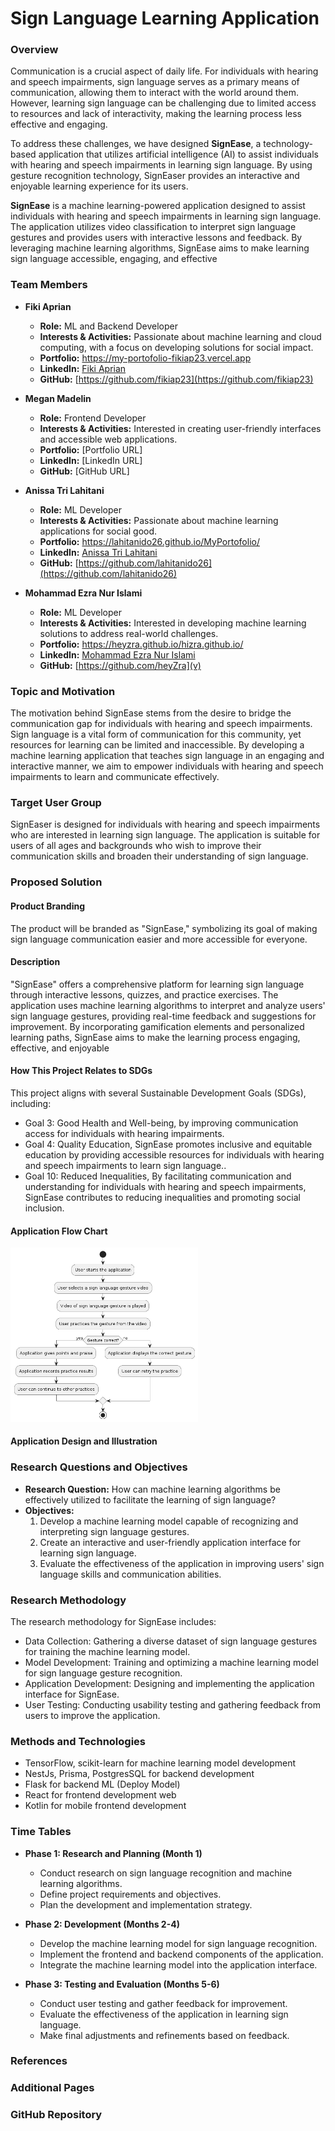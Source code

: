 # Sign Language Learning Application

### Overview
Communication is a crucial aspect of daily life. For individuals with hearing and speech impairments, sign language serves as a primary means of communication, allowing them to interact with the world around them. However, learning sign language can be challenging due to limited access to resources and lack of interactivity, making the learning process less effective and engaging.

To address these challenges, we have designed **SignEase**, a technology-based application that utilizes artificial intelligence (AI) to assist individuals with hearing and speech impairments in learning sign language. By using gesture recognition technology, SignEaser provides an interactive and enjoyable learning experience for its users.

 **SignEase** is a machine learning-powered application designed to assist individuals with hearing and speech impairments in learning sign language. The application utilizes video classification to interpret sign language gestures and provides users with interactive lessons and feedback. By leveraging machine learning algorithms,  SignEase aims to make learning sign language accessible, engaging, and effective

### Team Members
- **Fiki Aprian**
  - **Role:** ML and Backend Developer
  - **Interests & Activities:** Passionate about machine learning and cloud computing, with a focus on developing solutions for social impact.
  - **Portfolio:** https://my-portofolio-fikiap23.vercel.app
  - **LinkedIn:** [Fiki Aprian](https://www.linkedin.com/in/fiki-aprian-b8624b216/)
  - **GitHub:** [https://github.com/fikiap23](https://github.com/fikiap23)

- **Megan Madelin**
  - **Role:** Frontend Developer
  - **Interests & Activities:** Interested in creating user-friendly interfaces and accessible web applications.
  - **Portfolio:** [Portfolio URL]
  - **LinkedIn:** [LinkedIn URL]
  - **GitHub:** [GitHub URL]

- **Anissa Tri Lahitani**
  - **Role:** ML Developer
  - **Interests & Activities:** Passionate about machine learning applications for social good.
  - **Portfolio:** https://lahitanido26.github.io/MyPortofolio/
  - **LinkedIn:** [Anissa Tri Lahitani](https://www.linkedin.com/in/anissa-tri-lahitani)
  - **GitHub:** [https://github.com/lahitanido26](https://github.com/lahitanido26)

- **Mohammad Ezra Nur Islami**
  - **Role:** ML Developer
  - **Interests & Activities:** Interested in developing machine learning solutions to address real-world challenges.
  - **Portfolio:** https://heyzra.github.io/hizra.github.io/
  - **LinkedIn:** [Mohammad Ezra Nur Islami](https://www.linkedin.com/in/mohammad-ezra/)
  - **GitHub:** [https://github.com/heyZra](v)

### Topic and Motivation
The motivation behind  SignEase stems from the desire to bridge the communication gap for individuals with hearing and speech impairments. Sign language is a vital form of communication for this community, yet resources for learning can be limited and inaccessible. By developing a machine learning application that teaches sign language in an engaging and interactive manner, we aim to empower individuals with hearing and speech impairments to learn and communicate effectively.

### Target User Group
SignEaser is designed for individuals with hearing and speech impairments who are interested in learning sign language. The application is suitable for users of all ages and backgrounds who wish to improve their communication skills and broaden their understanding of sign language.

### Proposed Solution

#### Product Branding
The product will be branded as "SignEase," symbolizing its goal of making sign language communication easier and more accessible for everyone.

#### Description
"SignEase" offers a comprehensive platform for learning sign language through interactive lessons, quizzes, and practice exercises. The application uses machine learning algorithms to interpret and analyze users' sign language gestures, providing real-time feedback and suggestions for improvement. By incorporating gamification elements and personalized learning paths, SignEase aims to make the learning process engaging, effective, and enjoyable

#### How This Project Relates to SDGs
This project aligns with several Sustainable Development Goals (SDGs), including:
- Goal 3: Good Health and Well-being, by improving communication access for individuals with hearing impairments.
- Goal 4: Quality Education, SignEase promotes inclusive and equitable education by providing accessible resources for individuals with hearing and speech impairments to learn sign language..
- Goal 10: Reduced Inequalities, By facilitating communication and understanding for individuals with hearing and speech impairments, SignEase contributes to reducing inequalities and promoting social inclusion.

#### Application Flow Chart
<img src="flowchart.png" alt="alt text" width="300">

#### Application Design and Illustration

### Research Questions and Objectives
*   **Research Question:** How can machine learning algorithms be effectively utilized to facilitate the learning of sign language?
*   **Objectives:**
    1.  Develop a machine learning model capable of recognizing and interpreting sign language gestures.
    2.  Create an interactive and user-friendly application interface for learning sign language.
    3.  Evaluate the effectiveness of the application in improving users' sign language skills and communication abilities.

### Research Methodology
The research methodology for SignEase includes:

*   Data Collection: Gathering a diverse dataset of sign language gestures for training the machine learning model.
*   Model Development: Training and optimizing a machine learning model for sign language gesture recognition.
*   Application Development: Designing and implementing the application interface for SignEase.
*   User Testing: Conducting usability testing and gathering feedback from users to improve the application.

### Methods and Technologies
- TensorFlow, scikit-learn for machine learning model development
- NestJs, Prisma, PostgresSQL for backend development
- Flask for backend ML (Deploy Model)
- React for frontend development web
- Kotlin for mobile frontend development 

### Time Tables
*   **Phase 1: Research and Planning (Month 1)**
    
    *   Conduct research on sign language recognition and machine learning algorithms.
    *   Define project requirements and objectives.
    *   Plan the development and implementation strategy.
*   **Phase 2: Development (Months 2-4)**
    
    *   Develop the machine learning model for sign language recognition.
    *   Implement the frontend and backend components of the application.
    *   Integrate the machine learning model into the application interface.
*   **Phase 3: Testing and Evaluation (Months 5-6)**
    
    *   Conduct user testing and gather feedback for improvement.
    *   Evaluate the effectiveness of the application in learning sign language.
    *   Make final adjustments and refinements based on feedback.

### References

### Additional Pages

### GitHub Repository
